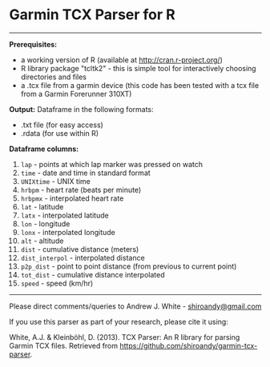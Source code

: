 # Garmin TCX Parser for R
-------------------------------------------------------------------------

__Prerequisites:__
- a working version of R (available at http://cran.r-project.org/)
- R library package "tcltk2" - this is simple tool for interactively choosing directories and files
- a .tcx file from a garmin device (this code has been tested with a tcx file from a Garmin Forerunner 310XT)

__Output:__
Dataframe in the following formats:
- .txt file (for easy access)
- .rdata (for use within R)

__Dataframe columns:__
 1. `lap` - points at which lap marker was pressed on watch  
 2. `time` - date and time in standard format  
 3. `UNIXtime` - UNIX time      
 4. `hrbpm` - heart rate (beats per minute) 
 5. `hrbpmx` - interpolated heart rate 
 6. `lat` - latitude  
 7. `latx` - interpolated latitude  
 8. `lon` - longitude  
 9. `lonx` - interpolated longitude  
 10. `alt` - altitude  
 11. `dist` - cumulative distance (meters)  
 12. `dist_interpol` - interpolated distance  
 13. `p2p_dist` - point to point distance (from previous to current point)  
 14. `tot_dist` - cumulative distance interpolated  
 15. `speed` - speed (km/hr)  



-------------------------------------------------------------------------
Please direct comments/queries to Andrew J. White - shiroandy@gmail.com

If you use this parser as part of your research, please cite it using:

White, A.J. & Kleinböhl, D. (2013). TCX Parser: An R library for parsing Garmin TCX files. Retrieved from https://github.com/shiroandy/garmin-tcx-parser.

